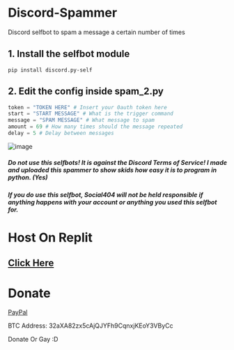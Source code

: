 # Discord-Spammer 
Discord selfbot to spam a message a certain number of times

## 1. Install the selfbot module
`pip install discord.py-self`

## 2. Edit the config inside spam_2.py
```py
token = "TOKEN HERE" # Insert your 0auth token here
start = "START MESSAGE" # What is the trigger command
message = "SPAM MESSAGE" # What message to spam
amount = 69 # How many times should the message repeated
delay = 5 # Delay between messages
```

![image](https://user-images.githubusercontent.com/48888771/127731672-66604f8e-03ed-41bb-b23a-ec443969aa0a.png)


##### Do not use this selfbots! It is against the Discord Terms of Service! I made and uploaded this spammer to show skids how easy it is to program in python. (Yes)
##### If you do use this selfbot, Social404 will not be held responsible if anything happens with your account or anything you used this selfbot for.

# Host On Replit
## [Click Here](https://replit.com/@Social404/Auto-Bumper)
# Donate
[PayPal](https://paypal.me/notsocial404)

BTC Address: 32aXA82zx5cAjQJYFh9CqnxjKEoY3VByCc

Donate Or Gay :D
